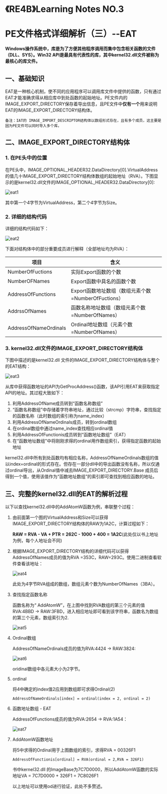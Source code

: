 # 

# 《RE4B》Learning Notes NO.3

# PE文件格式详细解析（三）--EAT

​	**Windows操作系统中，库是为了方便其他程序调用而集中包含相关函数的文件（DLL、SYS）。Win32 API是最具有代表性的库，其中kernel32.dll文件被称为最核心的库文件。**

## 一、基础知识

​	EAT是一种核心机制，使不同的应用程序可以调用库文件中提供的函数，只有通过EAT才能准确求得从相应库中到处函数的起始地址。PE文件内的IMAGE_EXPORT_DIRECTORY保存着导出信息，且PE文件中**仅有一个**用来说明EAT的IMAGE_EXPORT_DIRECTORY结构体。

 `备注：IAT的 IMAGE_IMPORT_DESCRIPTOR结构体以数组形式存在，且有多个成员，这主要是因为PE文件可以同时导入多个库。`

## 二、IMAGE_EXPORT_DIRECTORY结构体

### 1. 在PE头中的位置

​	在PE头中，IMAGE_OPTIONAL_HEADER32.DataDirectory[0].VirtualAddress的值几十IMAGE_EXPORT_DIRECTORY结构体数组的起始地址（RVA）。下图显示的是kernel32.dll文件的IMAGE_OPTIONAL_HEADER32.DataDirectory[0]:

![eat1](https://i.imgur.com/99pVCoQ.png)

其中第一个4字节为VirtualAddress，第二个4字节为Size。

### 2. 详细的结构代码

详细的结构代码如下：

![eat2](https://i.imgur.com/8hDcGoF.png)



下面对结构体中的部分重要成员进行解释（全部地址均为RVA）：

| 项目                  | 含义                                                |
| --------------------- | --------------------------------------------------- |
| NumberOfFuctions      | 实际Export函数的个数                                |
| NumberOFNames         | Export函数中具名的函数个数                          |
| AddressOfFunctions    | Export函数地址数组（数组元素个数=NumberOfFuctions） |
| AddrssOfNames         | 函数名称地址数组（数组元素个数=NumberOfNames）      |
| AddressOfNameOrdinals | Ordinal地址数组（元素个数=NumberOfNames）           |

### 3. kernel32.dll文件的IMAGE_EXPORT_DIRECTORY结构体

下图中描述的是kernel32.dll 文件的IMAGE_EXPORT_DIRECTORY结构体与整个的EAT结构：

![eat3](https://i.imgur.com/cwYjKQg.png)

从库中获得函数地址的API为GetProcAddress()函数，该API引用EAT来获取指定API的地址。其过程大致如下：

1. 利用AddressOfName成员转到“函数名称数组”
2. “函数名称数组”中存储着字符串地址，通过比较（strcmp）字符串，查找指定的函数名称（此时数组的索引称为name_index）
3. 利用AddressOfNameOrdinals成员，转到ordinal数组
4. 在ordinal数组中通过name_index查找相应ordinal值
5. 利用AddressOfFunctionis成员转到“函数地址数组”（EAT）
6. 在“函数地址数组”中将刚刚求得的ordinal用作数组索引，获得指定函数的起始地址

kernel32.dll中所有到处函数均有相应名称，AddressOfNameOrdinals数组的值以index=ordinal的形式存在。但存在一部分dll中的导出函数没有名称，所以仅通过ordinal导出，从Ordinal值中减去IMAGE_EXPORT_DIRECTORY.Base 成员后得到一个值，使用该值作为“函数地址数组”的索引即可查找到相应函数的地址。

## 三、完整的kernel32.dll的EAT的解析过程

以下以查找kernel32.dll中的AddAtomW函数为例，串联整个过程：

1. 由前面第一个图的VirtualAddress和Size可以获得IMAGE_EXPORT_DIRECTORY结构体的RAW为1A2C，计算过程如下：

   **RAW = RVA - VA + PTR  = 262C - 1000 + 400 = 1A2C**(此处仅以书上地址为例，每个人地址会不同)

2. 根据IMAGE_EXPORT_DIRECTORY结构的详细代码可以获得AddressOfNames成员的值为RVA =353C，RAW=293C。使用二进制查看软件查看该地址：

   

   ![eat4](https://i.imgur.com/aj6NeY2.png)

   此处为4字节RVA组成的数组，数组元素个数为NumberOfNames（3BA）。

3. 查找指定函数名称

   函数名称为“ AddAtomW”，在上图中找到RVA数组的第三个元素的值RVA:4BBD -> RAW:3FBD，进入相应地址即可看到该字符串，函数名为数组的第三个元素，数组索引为2.

   ![eat5](https://i.imgur.com/cLexE3I.png)

4. Ordinal数组

   AddressOfNameOrdinals成员的值为RVA:4424 -> RAW:3824:

   ![eat6](https://i.imgur.com/AHbKA51.png)

   oridinal数组中各元素大小为2字节。

5. ordinal

   将4中确定的index值2应用到数组即可求得Ordinal(2)

   `AddressOfNameOrdinals[index] = ordinal(index = 2, ordinal = 2)`

6. 函数地址数组 - EAT

   AddressOfFunctions成员的值为RVA:2654 -> RVA:1A54：

   ![eat7](https://i.imgur.com/9qI40MB.png)

7. AddAtomW函数地址

   将5中求得的Ordinal用于上图数组的索引，求得RVA = 00326F1

   `AddressOfFunctionis[ordinal] = RVA(ordinal = 2,RVA = 326F1)`

   书中kernel32.dll 的ImageBase为7C7D0000，所以AddAtomW函数的实际地址VA = 7C7D0000 + 326F1 = 7C8026F1

   以上地址可以使用od进行验证，此处不多赘述。


